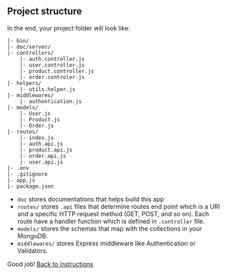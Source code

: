 ## Project structure

In the end, your project folder will look like:

```
|- bin/
|- doc/server/
|- controllers/
    |- auth.controller.js
    |- user.controller.js
    |- product.controller.js
    |- order.controler.js
|- helpers/
    |- utils.helper.js
|- middlewares/
    |- authentication.js
|- models/
    |- User.js
    |- Product.js
    |- Order.js
|- routes/
    |- index.js
    |- auth.api.js
    |- product.api.js
    |- order.api.js
    |- user.api.js
|- .env
|- .gitignore
|- app.js
|- package.json
```

- `doc` stores documentations that helps build this app
- `routes/` stores `.api` files that determine routes end point which is a URI and a specific HTTP request method (GET, POST, and so on). Each route have a handler function which is defined in `.controller` file.
- `models/` stores the schemas that map with the collections in your MongoDB.
- `middlewares/` stores Express middleware like Authentication or Validators.

Good job! [Back to instructions](/README.md)
